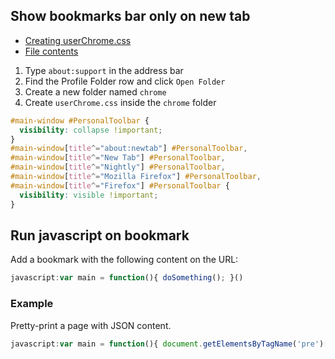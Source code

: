 ---
---

## Show bookmarks bar only on new tab

- [Creating userChrome.css](https://www.userchrome.org/how-create-userchrome-css.html)
- [File contents](https://www.reddit.com/r/FirefoxCSS/comments/7evwow/show_bookmarks_toolbar_only_on_new_tab/)

1. Type `about:support` in the address bar
2. Find the Profile Folder row and click `Open Folder`
3. Create a new folder named `chrome`
4. Create `userChrome.css` inside the `chrome` folder

```css
#main-window #PersonalToolbar {
  visibility: collapse !important;
}
#main-window[title^="about:newtab"] #PersonalToolbar,
#main-window[title^="New Tab"] #PersonalToolbar,
#main-window[title^="Nightly"] #PersonalToolbar,
#main-window[title^="Mozilla Firefox"] #PersonalToolbar,
#main-window[title^="Firefox"] #PersonalToolbar {
  visibility: visible !important;
}
```

## Run javascript on bookmark

Add a bookmark with the following content on the URL:

```javascript
javascript:var main = function(){ doSomething(); }()
```

### Example

Pretty-print a page with JSON content.

```javascript
javascript:var main = function(){ document.getElementsByTagName('pre')[0].textContent = JSON.stringify(JSON.parse(document.getElementsByTagName('pre')[0].textContent), null, 2); }()
```
